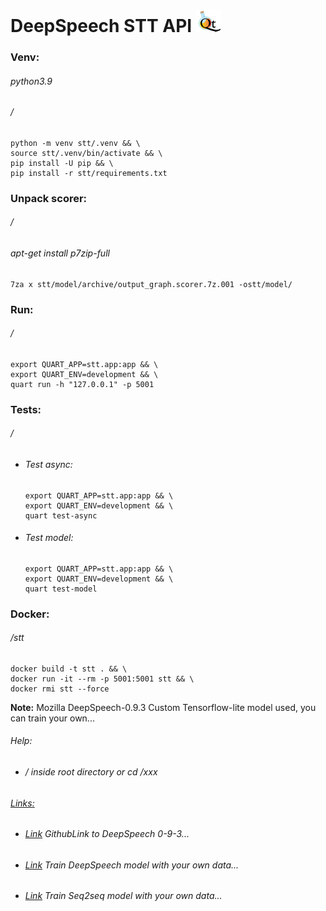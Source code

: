 DeepSpeech STT API ![](static/images/logo.png)
==================
### Venv:
###### python3.9
###### /
```
python -m venv stt/.venv && \
source stt/.venv/bin/activate && \
pip install -U pip && \
pip install -r stt/requirements.txt
```

### Unpack scorer:
###### / 
###### apt-get install p7zip-full
```
7za x stt/model/archive/output_graph.scorer.7z.001 -ostt/model/
```

### Run:
###### /
```
export QUART_APP=stt.app:app && \
export QUART_ENV=development && \
quart run -h "127.0.0.1" -p 5001
```
### Tests:
###### /
- ###### Test async:
    ````
    export QUART_APP=stt.app:app && \
    export QUART_ENV=development && \
    quart test-async
    ````
- ###### Test model:
    ````
    export QUART_APP=stt.app:app && \
    export QUART_ENV=development && \
    quart test-model
    ````  
### Docker:
###### /stt
```
docker build -t stt . && \
docker run -it --rm -p 5001:5001 stt && \
docker rmi stt --force
```
**Note:** 
Mozilla DeepSpeech-0.9.3
Custom Tensorflow-lite model used, you can train your own...
###### Help:
- ###### / inside root directory or cd /xxx  
###### [Links:]()
- ###### [Link](https://github.com/mozilla/DeepSpeech/releases/tag/v0.9.3) GithubLink to DeepSpeech 0-9-3...
- ###### [Link](https://github.com/Martin1403/STT-Tensorflow1.15.x-DeepSpeech) Train DeepSpeech model with your own data...
- ###### [Link](https://github.com/Martin1403/Tensorflow1.15.x-MemoryNetwork) Train Seq2seq model with your own data...